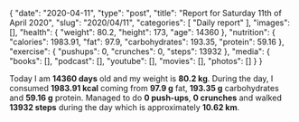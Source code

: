 {
    "date": "2020-04-11",
    "type": "post",
    "title": "Report for Saturday 11th of April 2020",
    "slug": "2020\/04\/11",
    "categories": [
        "Daily report"
    ],
    "images": [],
    "health": {
        "weight": 80.2,
        "height": 173,
        "age": 14360
    },
    "nutrition": {
        "calories": 1983.91,
        "fat": 97.9,
        "carbohydrates": 193.35,
        "protein": 59.16
    },
    "exercise": {
        "pushups": 0,
        "crunches": 0,
        "steps": 13932
    },
    "media": {
        "books": [],
        "podcast": [],
        "youtube": [],
        "movies": [],
        "photos": []
    }
}

Today I am <strong>14360 days</strong> old and my weight is <strong>80.2 kg</strong>. During the day, I consumed <strong>1983.91 kcal</strong> coming from <strong>97.9 g</strong> fat, <strong>193.35 g</strong> carbohydrates and <strong>59.16 g</strong> protein. Managed to do <strong>0 push-ups</strong>, <strong>0 crunches</strong> and walked <strong>13932 steps</strong> during the day which is approximately <strong>10.62 km</strong>.